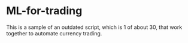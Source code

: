 # ML-for-trading
This is a sample of an outdated script, which is 1 of about 30, that work together to automate currency trading.
